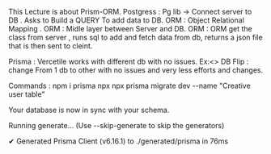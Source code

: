 This Lecture is about Prism-ORM. 
Postgress  : Pg lib -> Connect server to DB . Asks to Build a QUERY To add data to DB. 
ORM : Object Relational Mapping .
ORM : Midle layer between Server and DB. 
ORM : ORM get the class from server , runs sql to add and fetch data from db, returns a json file that is then sent to cleint. 

Prisma :  Vercetile works with different db with no issues. Ex:<mysql><postgress><>
DB Flip : change From 1 db to other with no issues and very less efforts and changes. 

Commands : 
npm i prisma 
npx
 npx prisma migrate dev --name "Creative user table"

Your database is now in sync with your schema.

Running generate... (Use --skip-generate to skip the generators)

✔ Generated Prisma Client (v6.16.1) to ./generated/prisma in 76ms